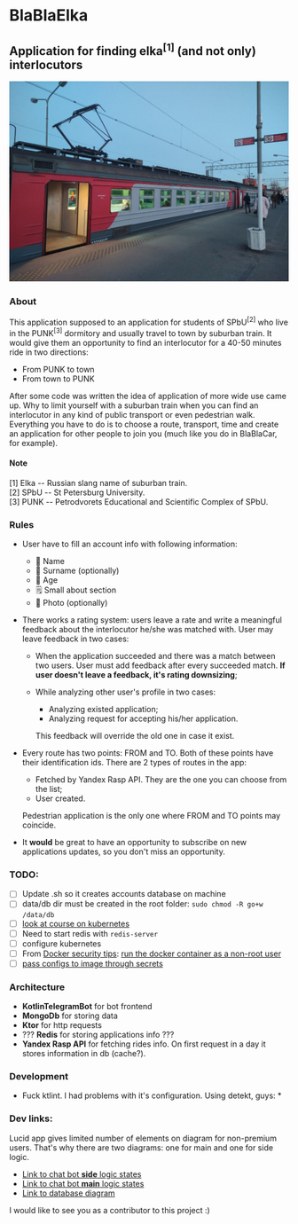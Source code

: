 # BlaBlaElka

## Application for finding elka<sup>[1]</sup> (and not only) interlocutors

<img src="readme_data/Elka.jpg" width="1280" height="361" alt="Elka">

### About

This application supposed to an application for students of SPbU<sup>[2]</sup> who live in the PUNK<sup>[3]</sup>
dormitory and usually travel to town by suburban train. It would give them an opportunity to find an interlocutor for a
40-50 minutes ride in two directions:

* From PUNK to town
* From town to PUNK

After some code was written the idea of application of more wide use came up. Why to limit yourself with a suburban
train when you can find an interlocutor in any kind of public transport or even pedestrian walk. Everything you have to
do is to choose a route, transport, time and create an application for other people to join you (much like you do in
BlaBlaCar, for example).

#### Note

[1] Elka -- Russian slang name of suburban train.  
[2] SPbU -- St Petersburg University.  
[3] PUNK -- Petrodvorets Educational and Scientific Complex of SPbU.

### Rules

* User have to fill an account info with following information:
    * 👤 Name
    * 👥 Surname (optionally)
    * 🔢 Age
    * 🗒 Small about section
    * 📸 Photo (optionally)
* There works a rating system: users leave a rate and write a meaningful feedback about the interlocutor he/she was
  matched with. User may leave feedback in two cases:
    * When the application succeeded and there was a match between two users. User must add feedback after every
      succeeded match. **If user doesn't leave a feedback, it's rating downsizing**;
    * While analyzing other user's profile in two cases:
        * Analyzing existed application;
        * Analyzing request for accepting his/her application.

      This feedback will override the old one in case it exist.
* Every route has two points: FROM and TO. Both of these points have their identification ids. There are 2 types of
  routes in the app:
    * Fetched by Yandex Rasp API. They are the one you can choose from the list;
    * User created.

  Pedestrian application is the only one where FROM and TO points may coincide.
* It **would** be great to have an opportunity to subscribe on new applications updates, so you don't miss an
  opportunity.

### TODO:

- [ ] Update .sh so it creates accounts database on machine
- [ ] data/db dir must be created in the root folder: `sudo chmod -R go+w /data/db`
- [ ] [look at course on kubernetes](https://www.edx.org/course/introduction-to-kubernetes)
- [ ] Need to start redis with `redis-server`
- [ ] configure kubernetes
- [ ] 
  From [Docker security tips](https://blog.aquasec.com/docker-security-best-practices): [run the docker container as a non-root user](https://docs.docker.com/engine/security/rootless/)
- [ ] [pass configs to image through secrets](https://kubernetes.io/docs/concepts/configuration/secret/)

### Architecture

* **KotlinTelegramBot** for bot frontend
* **MongoDb** for storing data
* **Ktor** for http requests
* ??? **Redis** for storing applications info ???
* **Yandex Rasp API** for fetching rides info. On first request <FROM-TO> in a day it stores information in db (cache?).

### Development

* Fuck ktlint. I had problems with it's configuration. Using detekt, guys:
  * 

### Dev links:

Lucid app gives limited number of elements on diagram for non-premium users. That's why there are two diagrams: one for
main and one for side logic.

* [Link to chat bot **side** logic states](https://lucid.app/lucidchart/be301ab7-e7b3-4da6-8945-35b652179a83/edit?invitationId=inv_b88953e5-c8e9-458f-963f-41b3ad14658e&page=0_0#)
* [Link to chat bot **main** logic states](https://lucid.app/lucidchart/2fadb7ff-78ad-4e3d-a2ea-88541bf43511/edit?viewport_loc=-1259%2C82%2C3328%2C1684%2C0_0&invitationId=inv_95e2bc04-b5fd-4e88-abc6-63ce8b9980d3#)
* [Link to database diagram](https://dbdiagram.io/d/62ed062bc2d9cf52fa52969a)

I would like to see you as a contributor to this project :)